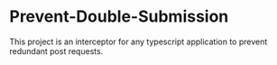 # Prevent-Double-Submission
This project is an interceptor for any typescript application to prevent redundant post requests.
